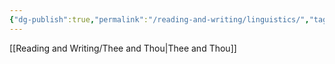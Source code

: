 ```yaml
---
{"dg-publish":true,"permalink":"/reading-and-writing/linguistics/","tags":["linguistics, landing"],"noteIcon":""}
---
```


[[Reading and Writing/Thee and Thou\|Thee and Thou]]